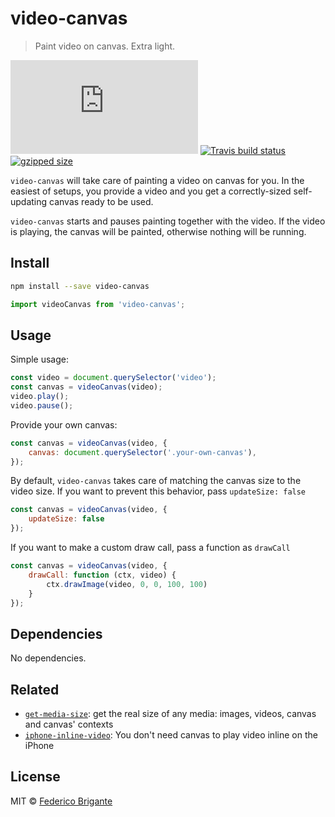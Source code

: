 # video-canvas

> Paint video on canvas. Extra light.

[![gzipped size](https://badges.herokuapp.com/size/github/bfred-it/video-canvas/master/dist/video-canvas.browser.js?gzip=true&label=gzipped%20size)](#readme)
[![Travis build status](https://api.travis-ci.org/bfred-it/video-canvas.svg?branch=master)](https://travis-ci.org/bfred-it/video-canvas)
[![gzipped size](https://img.shields.io/npm/v/video-canvas.svg)](https://www.npmjs.com/package/video-canvas) 

`video-canvas` will take care of painting a video on canvas for you. In the easiest of setups, you provide a video and you get a correctly-sized self-updating canvas ready to be used.

`video-canvas` starts and pauses painting together with the video. If the video is playing, the canvas will be painted, otherwise nothing will be running.

## Install

```sh
npm install --save video-canvas
```

```js
import videoCanvas from 'video-canvas';
```

## Usage

Simple usage:

```js
const video = document.querySelector('video');
const canvas = videoCanvas(video);
video.play();
video.pause();
```

Provide your own canvas:

```js
const canvas = videoCanvas(video, {
	canvas: document.querySelector('.your-own-canvas'),
});
```

By default, `video-canvas` takes care of matching the canvas size to the video size. If you want to prevent this behavior, pass `updateSize: false`

```js
const canvas = videoCanvas(video, {
	updateSize: false
});
```

If you want to make a custom draw call, pass a function as `drawCall`

```js
const canvas = videoCanvas(video, {
	drawCall: function (ctx, video) {
		ctx.drawImage(video, 0, 0, 100, 100)
	}
});
```

## Dependencies

No dependencies.

## Related

* [`get-media-size`](https://github.com/bfred-it/get-media-size): get the real size of any media: images, videos, canvas and canvas' contexts
* [`iphone-inline-video`](https://github.com/bfred-it/iphone-inline-video): You don't need canvas to play video inline on the iPhone

## License

MIT © [Federico Brigante](http://twitter.com/bfred_it)

